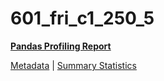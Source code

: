 # 601_fri_c1_250_5

[**Pandas Profiling Report**](https://epistasislab.github.io/pmlb/profile/601_fri_c1_250_5.html)

[Metadata](metadata.yaml) | [Summary Statistics](summary_stats.tsv)

